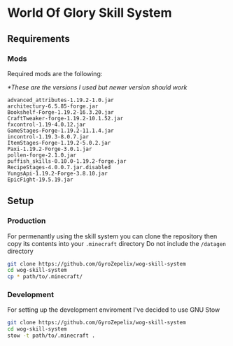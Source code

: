 # World Of Glory Skill System

## Requirements

### Mods
Required mods are the following:

*\*These are the versions I used but newer version should work*
```
advanced_attributes-1.19.2-1.0.jar
architectury-6.5.85-forge.jar
Bookshelf-Forge-1.19.2-16.3.20.jar
CraftTweaker-forge-1.19.2-10.1.52.jar
fxcontrol-1.19-4.0.12.jar
GameStages-Forge-1.19.2-11.1.4.jar
incontrol-1.19.3-8.0.7.jar
ItemStages-Forge-1.19.2-5.0.2.jar
Paxi-1.19.2-Forge-3.0.1.jar
pollen-forge-2.1.0.jar
puffish_skills-0.10.0-1.19.2-forge.jar
RecipeStages-4.0.0.7.jar.disabled
YungsApi-1.19.2-Forge-3.8.10.jar
EpicFight-19.5.19.jar
```

## Setup

### Production
For permenantly using the skill system you can clone the repository then copy its contents into your `.minecraft` directory
Do not include the `/datagen` directory

```bash
git clone https://github.com/GyroZepelix/wog-skill-system
cd wog-skill-system
cp * path/to/.minecraft/
```

### Development
For setting up the development enviroment I've decided to use GNU Stow

```bash
git clone https://github.com/GyroZepelix/wog-skill-system
cd wog-skill-system
stow -t path/to/.minecraft . 
```
